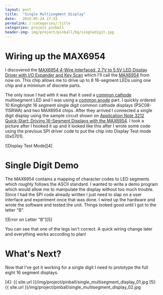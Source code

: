 ```yaml
---
layout: post
title:  "Single Multisegment Display"
date:   2015-05-24 17:33
permalink: /:categories/:title
categories: project pinball
header-img: img/project/pinball/bg/singledigit.jpg
---
```


Wiring up the MAX6954
=====================

I discovered the [MAX6954 4-Wire Interfaced, 2.7V to 5.5V LED Display Driver
with I/O  Expander and Key Scan][1] which I'll call the [MAX6954][1] from now
on. This chip allows me to drive up to 8 16-segment LEDs using one chip and a
minimum of  discrete parts.

The only issue I had with it was that it used a [common cathode][2] multisegment LED
and I was using a [common anode][2] part. I quickly ordered 10 Kingbright 16 segment
single digit common cathode displays (PSC08-11SRWA) and two MAX6954 chips. After
they arrived I connected a single digit display using the sample circuit shown
on [Application Note 3212 Quick-Start: Driving 16-Segment Displays with the
MAX6954][3]. I took a picture after I hooked it up and it looked like this after
I wrote some code using the previous SPI driver code to put the chip into
Display Test mode (0x0701).

![Display Test Mode][4]

Single Digit Demo
=================

The MAX6954 contains a mapping of character codes to LED segments which roughly
follows the ASCII standard. I wanted to write a demo program which would allow
me to manipulate the display without too much trouble. Since I had the SPI code
already written I just need to slap on a user interface and experiment once that
was done. I wired up the hardware and wrote the software and tested the unit.
Things looked good until I got to the letter "B".

![Error on Letter "B"][5]

You can see that one of the legs isn't correct. A quick wiring change later and
everything works according to plan!

What's Next?
============

Now that I've got it working for a single digit I need to prototype the full
eight 16 segment displays.

[1]: http://www.maximintegrated.com/en/products/power/display-power-control/MAX6954.html
[2]: http://www.differencebetween.com/difference-between-common-anode-and-vs-common-cathode/
[3]: http://www.maximintegrated.com/en/app-notes/index.mvp/id/3212
[4]: {{ site.url }}/img/project/pinball/single_multisegment_display_01.jpg
[5]: {{ site.url }}/img/project/pinball/single_multisegment_display_02.jpg
